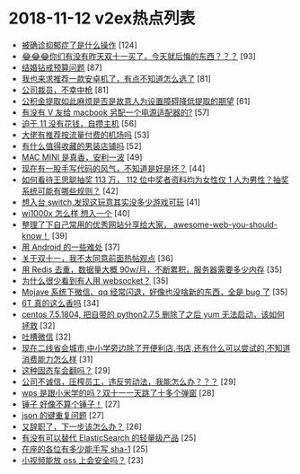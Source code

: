 # 2018-11-12 v2ex热点列表

+ [被确诊抑郁症了是什么操作](https://www.v2ex.com/t/506847#reply124) [124]
+ [😂😂😂你们有没有昨天双十一买了，今天就后悔的东西？？？](https://www.v2ex.com/t/506886#reply93) [93]
+ [结婚钻戒预算问题](https://www.v2ex.com/t/506906#reply87) [87]
+ [我也来求推荐一款安卓机了，有点不知道怎么选了](https://www.v2ex.com/t/506880#reply81) [81]
+ [公司裁员，不幸中枪](https://www.v2ex.com/t/506904#reply81) [81]
+ [公积金提取如此麻烦是否是故意人为设置障碍降低提取的期望](https://www.v2ex.com/t/506865#reply61) [61]
+ [有没有 V 友给 macbook 另配一个电源适配器的?](https://www.v2ex.com/t/507007#reply57) [57]
+ [迫于 11 没有花钱，自攒主机](https://www.v2ex.com/t/506859#reply56) [56]
+ [大佬有推荐按流量付费的机场吗](https://www.v2ex.com/t/506868#reply53) [53]
+ [有什么值得收藏的男装店铺吗](https://www.v2ex.com/t/506873#reply52) [52]
+ [MAC MINI 是真香，安利一波](https://www.v2ex.com/t/506924#reply49) [49]
+ [现在有一股手写代码的风气，不知道是好是坏？](https://www.v2ex.com/t/506923#reply44) [44]
+ [如何看待王思聪抽奖 113 万， 112 位中奖者资料均为女性仅 1 人为男性？抽奖系统可能有哪些规则？](https://www.v2ex.com/t/507013#reply42) [42]
+ [想入台 switch,发现这玩意其实没多少游戏可玩](https://www.v2ex.com/t/507068#reply41) [41]
+ [wi1000x 怎么样 想入一个](https://www.v2ex.com/t/506851#reply40) [40]
+ [整理了下自己常用的优秀网站分享给大家， awesome-web-you-should-know！](https://www.v2ex.com/t/506934#reply39) [39]
+ [用 Android 的一些难处](https://www.v2ex.com/t/506902#reply37) [37]
+ [关于双十一，我不太同意前面热帖观点](https://www.v2ex.com/t/507036#reply36) [36]
+ [用 Redis 去重，数据量大概 90w/月，不断累积，服务器需要多少内存](https://www.v2ex.com/t/506931#reply35) [35]
+ [为什么很少看到有人用 websocket？](https://www.v2ex.com/t/506933#reply35) [35]
+ [Mojave 系统下微信、qq 经常闪退，好像也没啥新的东西，全是 bug 了](https://www.v2ex.com/t/506971#reply35) [35]
+ [6T 真的这么香吗](https://www.v2ex.com/t/507038#reply34) [34]
+ [centos 7.5.1804, 把自带的 python2.7.5 删除了之后 yum 无法启动，该如何拯救](https://www.v2ex.com/t/507043#reply32) [32]
+ [吐槽微信](https://www.v2ex.com/t/507112#reply32) [32]
+ [现在二线省会城市,中小学旁边除了开便利店,书店,还有什么可以尝试的,不知道消费能力怎么样](https://www.v2ex.com/t/506897#reply31) [31]
+ [这种固态车会翻吗？](https://www.v2ex.com/t/506937#reply29) [29]
+ [公司不诚信，压榨员工，违反劳动法，我能怎么办？？？](https://www.v2ex.com/t/506939#reply29) [29]
+ [wps 是跟小米学的吗？双十一一天跳了十多个弹窗](https://www.v2ex.com/t/506883#reply28) [28]
+ [锤子 好像不算个锤子！](https://www.v2ex.com/t/506911#reply27) [27]
+ [json 的键重复问题](https://www.v2ex.com/t/507056#reply27) [27]
+ [又辞职了，下一步该怎么办？](https://www.v2ex.com/t/507011#reply26) [26]
+ [有没有可以替代 ElasticSearch 的轻量级产品](https://www.v2ex.com/t/506887#reply25) [25]
+ [在座的各位有多少能手写 sha-1](https://www.v2ex.com/t/507012#reply25) [25]
+ [小视频能放 oss 上会安全吗？](https://www.v2ex.com/t/506869#reply23) [23]
